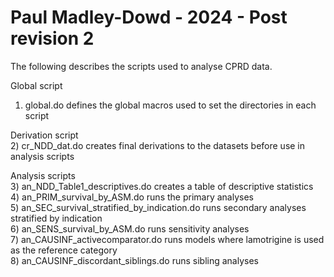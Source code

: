 # Paul Madley-Dowd - 2024 - Post revision 2

The following describes the scripts used to analyse CPRD data.

Global script <br />
1) global.do defines the global macros used to set the directories in each script

Derivation script <br />
2) cr_NDD_dat.do creates final derivations to the datasets before use in analysis scripts

Analysis scripts <br />
3) an_NDD_Table1_descriptives.do creates a table of descriptive statistics <br />
4) an_PRIM_survival_by_ASM.do runs the primary analyses <br />
5) an_SEC_survival_stratified_by_indication.do runs secondary analyses stratified by indication <br />
6) an_SENS_survival_by_ASM.do runs sensitivity analyses <br />
7) an_CAUSINF_activecomparator.do runs models where lamotrigine is used as the reference category <br />
8) an_CAUSINF_discordant_siblings.do runs sibling analyses  <br />